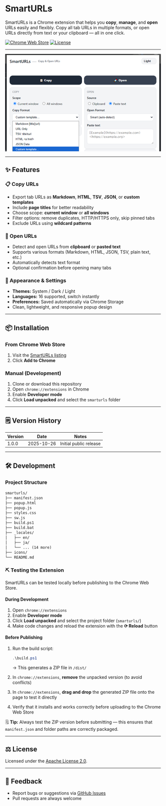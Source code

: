# SmartURLs

SmartURLs is a Chrome extension that helps you **copy**, **manage**, and **open** URLs easily and flexibly.
Copy all tab URLs in multiple formats, or open URLs directly from text or your clipboard — all in one click.

[![Chrome Web Store](https://img.shields.io/badge/Chrome-Web%20Store-blue.svg)](https://chrome.google.com/webstore/detail/smarturls/your-extension-id)
[![License](https://img.shields.io/badge/License-Apache%202.0-green.svg)](LICENSE)

---

![SmartURLs Screenshot](./screenshots/screenshot1.png)

---

## ✨ Features

### 📋 Copy URLs

* Export tab URLs as **Markdown**, **HTML**, **TSV**, **JSON**, or **custom templates**
* Include **page titles** for better readability
* Choose scope: **current window** or **all windows**
* Filter options: remove duplicates, HTTP/HTTPS only, skip pinned tabs
* Exclude URLs using **wildcard patterns**

### 🚀 Open URLs

* Detect and open URLs from **clipboard** or **pasted text**
* Supports various formats (Markdown, HTML, JSON, TSV, plain text, etc.)
* Automatically detects text format
* Optional confirmation before opening many tabs

### 🎨 Appearance & Settings

* **Themes:** System / Dark / Light
* **Languages:** 16 supported, switch instantly
* **Preferences:** Saved automatically via Chrome Storage
* Clean, lightweight, and responsive popup design

---

## 📦 Installation

### From Chrome Web Store

1. Visit the [SmartURLs listing](https://chrome.google.com/webstore/detail/smarturls/your-extension-id)
2. Click **Add to Chrome**

### Manual (Development)

1. Clone or download this repository
2. Open `chrome://extensions` in Chrome
3. Enable **Developer mode**
4. Click **Load unpacked** and select the `smarturls` folder

---

## 🗒 Version History

| Version | Date       | Notes                  |
| ------- | ---------- | ---------------------- |
| 1.0.0   | 2025-10-26 | Initial public release |

---

## 🛠️ Development

### Project Structure

```text
smarturls/
├── manifest.json
├── popup.html
├── popup.js
├── styles.css
├── sw.js
├── build.ps1
├── build.bat
├── _locales/
│   ├── en/
│   ├── ja/
│   └── ... (14 more)
├── icons/
└── README.md
```

### ⛏️ Testing the Extension

SmartURLs can be tested locally before publishing to the Chrome Web Store.

#### During Development

1. Open `chrome://extensions`
2. Enable **Developer mode**
3. Click **Load unpacked** and select the project folder (`smarturls/`)
4. Make code changes and reload the extension with the **⟳ Reload** button

#### Before Publishing

1. Run the build script:

   ```powershell
   .\build.ps1
   ```

   → This generates a ZIP file in `/dist/`

2. In `chrome://extensions`, **remove** the unpacked version (to avoid conflicts)

3. In `chrome://extensions`, **drag and drop** the generated ZIP file onto the page to test it directly

4. Verify that it installs and works correctly before uploading to the Chrome Web Store

🗒 **Tip:**
Always test the ZIP version before submitting — this ensures that `manifest.json` and folder paths are correctly packaged.

---

## ⚖️ License

Licensed under the [Apache License 2.0](LICENSE).

---

## 💬 Feedback

* Report bugs or suggestions via [GitHub Issues](https://github.com/isshiki/smarturls/issues)
* Pull requests are always welcome
